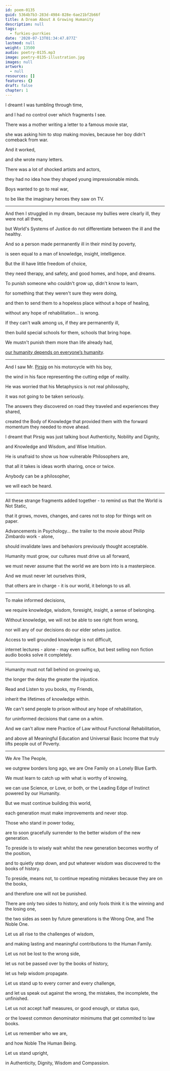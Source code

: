 ```yaml
---
id: poem-0135
guid: 5364b7b3-283d-4984-828e-6ae21bf2b66f
title: A Dream About A Growing Humanity
description: null
tags:
  - furkies-purrkies
date: '2020-07-13T01:34:47.877Z'
lastmod: null
weight: 13500
audio: poetry-0135.mp3
image: poetry-0135-illustration.jpg
images: null
artwork:
  - null
resources: []
features: {}
draft: false
chapter: 1
---
```


I dreamt I was tumbling through time,

and I had no control over which fragments I see.

There was a mother writing a letter to a famous movie star,

she was asking him to stop making movies, because her boy didn't comeback from war.

And it worked,

and she wrote many letters.

There was a lot of shocked artists and actors,

they had no idea how they shaped young impressionable minds.

Boys wanted to go to real war,

to be like the imaginary heroes they saw on TV.

---

And then I struggled in my dream, because my bullies were clearly ill, they were not all there,

but World's Systems of Justice do not differentiate between the ill and the healthy.

And so a person made permanently ill in their mind by poverty,

is seen equal to a man of knowledge, insight, intelligence.

But the ill have little freedom of choice,

they need therapy, and safety, and good homes, and hope, and dreams.

To punish someone who couldn't grow up, didn't know to learn,

for something that they weren't sure they were doing,

and then to send them to a hopeless place without a hope of healing,

without any hope of rehabilitation... is wrong.

If they can't walk among us, if they are permanently ill,

then build special schools for them, schools that bring hope.

We mustn't punish them more than life already had,

[our humanity depends on everyone’s humanity](https://www.youtube.com/watch?v=c2tOp7OxyQ8).

---

And I saw Mr. [Pirsig](https://www.youtube.com/watch?v=k6IKu2wgm5I) on his motorcycle with his boy,

the wind in his face representing the cutting edge of reality.

He was worried that his Metaphysics is not real philosophy,

it was not going to be taken seriously.

The answers they discovered on road they traveled and experiences they shared,

created the Body of Knowledge that provided them with the forward momentum they needed to move ahead.

I dreamt that Pirsig was just talking bout Authenticity, Nobility and Dignity,

and Knowledge and Wisdom, and Wise Intuition.

He is unafraid to show us how vulnerable Philosophers are,

that all it takes is ideas worth sharing, once or twice.

Anybody can be a philosopher,

we will each be heard.

---

All these strange fragments added together - to remind us that the World is Not Static,

that it grows, moves, changes, and cares not to stop for things writ on paper.

Advancements in Psychology... the trailer to the movie about Philip Zimbardo work - alone,

should invalidate laws and behaviors previously thought acceptable.

Humanity must grow, our cultures must drive us all forward,

we must never assume that the world we are born into is a masterpiece.

And we must never let ourselves think,

that others are in charge - it is our world, it belongs to us all.

---

To make informed decisions,

we require knowledge, wisdom, foresight, insight, a sense of belonging.

Without knowledge, we will not be able to see right from wrong,

nor will any of our decisions do our elder selves justice.

Access to well grounded knowledge is not difficult,

internet lectures - alone - may even suffice, but best selling non fiction audio books solve it completely.

---

Humanity must not fall behind on growing up,

the longer the delay the greater the injustice.

Read and Listen to you books, my Friends,

inherit the lifetimes of knowledge within.

We can't send people to prison without any hope of rehabilitation,

for uninformed decisions that came on a whim.

And we can't allow mere Practice of Law without Functional Rehabilitation,

and above all Meaningful Education and Universal Basic Income that truly lifts people out of Poverty.

---

We Are The People,

we outgrew borders long ago, we are One Family on a Lonely Blue Earth.

We must learn to catch up with what is worthy of knowing,

we can use Science, or Love, or both, or the Leading Edge of Instinct powered by our Humanity.

But we must continue building this world,

each generation must make improvements and never stop.

Those who stand in power today,

are to soon gracefully surrender to the better wisdom of the new generation.

To preside is to wisely wait whilst the new generation becomes worthy of the position,

and to quietly step down, and put whatever wisdom was discovered to the books of history.

To preside, means not, to continue repeating mistakes because they are on the books,

and therefore one will not be punished.

There are only two sides to history, and only fools think it is the winning and the losing one,

the two sides as seen by future generations is the Wrong One, and The Noble One.

Let us all rise to the challenges of wisdom,

and making lasting and meaningful contributions to the Human Family.

Let us not be lost to the wrong side,

let us not be passed over by the books of history,

let us help wisdom propagate.

Let us stand up to every corner and every challenge,

and let us speak out against the wrong, the mistakes, the incomplete, the unfinished.

Let us not accept half measures, or good enough, or status quo,

or the lowest common denominator minimums that get commited to law books.

Let us remember who we are,

and how Noble The Human Being.

Let us stand upright,

in Authenticity, Dignity, Wisdom and Compassion.
